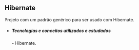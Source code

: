 ## Hibernate

Projeto com um padrão genérico para ser usado com Hibernate. 

* <h5>Tecnologias e conceitos utilizados e estudados</h5>
  - Hibernate. <br />
